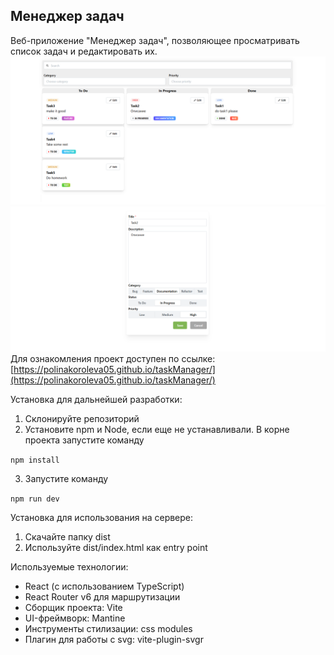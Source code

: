 ## Менеджер задач

Веб-приложение "Менеджер задач", позволяющее просматривать список задач и редактировать их. 
![Главная страница](https://github.com/polinaKoroleva05/taskManager/blob/main/public/mainPage.png)
![Страница редактирования задачи](https://github.com/polinaKoroleva05/taskManager/blob/main/public/editPage.png)
Для ознакомления проект доступен по ссылке:
[https://polinakoroleva05.github.io/taskManager/](https://polinakoroleva05.github.io/taskManager/)

Установка для дальнейшей разработки:
1. Склонируйте репозиторий 
2. Установите npm и Node, если еще не устанавливали. В корне проекта запустите команду 

`npm install`

3. Запустите команду

`npm run dev`

Установка для использования на сервере:
1. Скачайте папку dist
2. Используйте dist/index.html как entry point

Используемые технологии:
-  React (с использованием TypeScript)
-  React Router v6 для маршрутизации
-  Сборщик проекта: Vite
-  UI-фреймворк: Mantine
-  Инструменты стилизации: css modules
-  Плагин для работы с svg: vite-plugin-svgr

